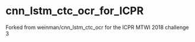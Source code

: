 # cnn_lstm_ctc_ocr_for_ICPR
Forked from weinman/cnn_lstm_ctc_ocr for the ICPR MTWI 2018 challenge 3

